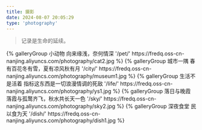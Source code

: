 ```yaml
---
title: 摄影
date: 2024-08-07 20:05:29
type: 'photography'
---
```


> 记录是生命的延续。

<div class="gallery-group-main">
{% galleryGroup 小动物 向来缘浅，奈何情深 '/pet/' https://fredq.oss-cn-nanjing.aliyuncs.com/photography/cat2.jpg %}
{% galleryGroup 城市一隅 春有百花冬有雪，夏有凉风秋有月 '/city/' https://fredq.oss-cn-nanjing.aliyuncs.com/photography/museum1.jpg %}
{% galleryGroup 生活不是活着 指标这东西是一切浪漫情调的死敌 '/life/' https://fredq.oss-cn-nanjing.aliyuncs.com/photography/ys1.jpg %}
{% galleryGroup 落日与晚霞 落霞与孤鹜齐飞，秋水共长天一色 '/sky/' https://fredq.oss-cn-nanjing.aliyuncs.com/photography/sky2.jpg %}
{% galleryGroup 深夜食堂 民以食为天 '/dish/' https://fredq.oss-cn-nanjing.aliyuncs.com/photography/dish1.jpg %}
</div>